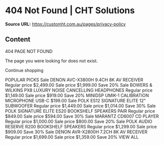 # 404 Not Found | CHT Solutions

**Source URL:** https://customht.com.au/pages/privacy-policy

## Content

404 PAGE NOT FOUND

The page you were looking for does not exist.

Continue shopping

POPULAR PICKS
Sale
DENON AVC-X3800H 9.4CH 8K AV RECEIVER
Regular price
$2,499.00 
Sale price
$1,999.00 Save 20%
Sale
BOWERS & WILKINS PX8 LUXURY NOISE CANCELLING HEADPHONES
Regular price
$1,149.00 
Sale price
$919.00 Save 20%
MINIDSP UMIK-1 CALIBRATION MICROPHONE USB-C
$199.00
Sale
POLK ES12 SIGNATURE ELITE 12" SUBWOOFER
Regular price
$1,449.00 
Sale price
$1,014.00 Save 30%
Sale
POLK SIGNATURE ELITE ES20 BOOKSHELF SPEAKERS PAIR
Regular price
$849.00 
Sale price
$594.00 Save 30%
Sale
MARANTZ CD6007 CD PLAYER
Regular price
$1,000.00 
Sale price
$800.00 Save 20%
Sale
POLK AUDIO RESERVE R200 BOOKSHELF SPEAKERS
Regular price
$1,299.00 
Sale price
$909.00 Save 30%
Sale
DENON AVR-X2800H 7.2CH 8K AV RECEIVER
Regular price
$1,699.00 
Sale price
$1,359.00 Save 20%
VIEW ALL


